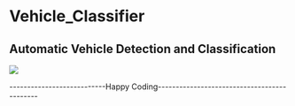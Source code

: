 # Vehicle_Classifier
## Automatic Vehicle Detection and Classification


![](https://github.com/mdhamid160/Vehicle_Classifier/blob/main/car.gif)



---------------------------Happy Coding--------------------------------------------
